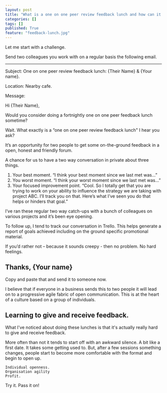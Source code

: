 ```yaml
---
layout: post
title: "What is a one on one peer review feedback lunch and how can it help build a scalable progressive fabric in any business?"
categories: []
tags: []
published: True
feature: "feedback-lunch.jpg"
---
```


Let me start with a challenge.

Send two colleagues you work with on a regular basis the following email.

---
Subject: One on one peer review feedback lunch: {Their Name} & {Your name}.

Location: Nearby cafe.

Message:

Hi {Their Name},

Would you consider doing a fortnightly one on one peer feedback lunch sometime?

Wait. What exactly is a “one on one peer review feedback lunch" I hear you ask?

It’s an opportunity for two people to get some on-the-ground feedback in a open, honest and friendly forum.

A chance for us to have a two way conversation in private about three things.

1.	Your best moment. “I think your best moment since we last met was…”
2.	You worst moment. “I think your worst moment since we last met was…”
3.	Your focused improvement point. “Cool. So I totally get that you are trying to work on your ability to influence the strategy we are taking with project ABC. I’ll track you on that. Here’s what I’ve seen you do that helps or hinders that goal.”

I’ve ran these regular two way catch-ups with a bunch of colleagues on various projects and it’s been eye opening. 

To follow up, I tend to track our conversation in Trello. This helps generate a report of goals achieved including on the ground specific promotional material.

If you’d rather not – because it sounds creepy - then no problem. No hard feelings.

Thanks,
{Your name}
---

Copy and paste that and send it to someone now.

I believe that if everyone in a business sends this to two people it will lead on to a progressive agile fabric of open communication. This is at the heart of a culture based on a group of individuals.

## Learning to give and receive feedback.

What I've noticed about doing these lunches is that it's actually really hard to give and receive feedback.

More often than not it tends to start off with an awkward silence. A bit like a first date. It takes some getting used to. But, after a few sessions something changes, people start to become more comfortable with the format and begin to open up.

	Individual openness.
	Organisation agility
	Profit.

Try it. Pass it on!
